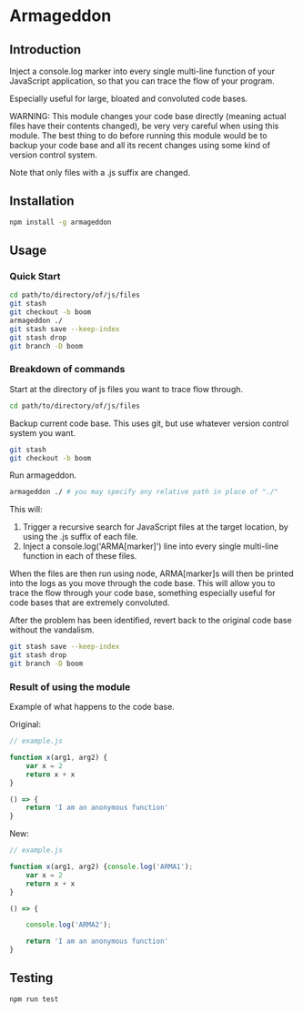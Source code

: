 # Armageddon

## Introduction

Inject a console.log marker into every single multi-line function of your JavaScript application, so that you can trace the flow of your program.

Especially useful for large, bloated and convoluted code bases.

WARNING: This module changes your code base directly (meaning actual files have their contents changed), be very very careful when using this module. The best thing to do before running this module would be to backup your code base and all its recent changes using some kind of version control system.

Note that only files with a .js suffix are changed.

## Installation

```sh
npm install -g armageddon
```

## Usage

### Quick Start

```sh
cd path/to/directory/of/js/files
git stash
git checkout -b boom
armageddon ./
git stash save --keep-index
git stash drop
git branch -D boom
```

### Breakdown of commands

Start at the directory of js files you want to trace flow through.
```sh
cd path/to/directory/of/js/files
```

Backup current code base. This uses git, but use whatever version control system you want.
```sh
git stash
git checkout -b boom
```

Run armageddon.

```sh
armageddon ./ # you may specify any relative path in place of "./"
```

This will:
1. Trigger a recursive search for JavaScript files at the target location, by using the .js suffix of each file.
2. Inject a console.log('ARMA[marker]') line into every single multi-line function in each of these files.

When the files are then run using node, ARMA[marker]s will then be printed into the logs as you move through the code base. This will allow you to trace the flow through your code base, something especially useful for code bases that are extremely convoluted.

After the problem has been identified, revert back to the original code base without the vandalism.
```sh
git stash save --keep-index
git stash drop
git branch -D boom
```
### Result of using the module

Example of what happens to the code base.

Original:
```javascript
// example.js

function x(arg1, arg2) {
	var x = 2
	return x + x
}

() => {
	return 'I am an anonymous function'
}
```

New:
```javascript
// example.js

function x(arg1, arg2) {console.log('ARMA1');
	var x = 2
	return x + x
}

() => {

	console.log('ARMA2');

	return 'I am an anonymous function'
}
```

## Testing

```sh
npm run test
```
